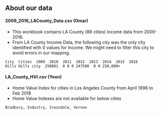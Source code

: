 ## About our data

#### 2009_2016_LACounty_Data.csv (Omar)
* This workbook contains LA County (88 cities) Income data from 2009-2016.
* From LA County Income Data, the following city was the only city identified with 0 values for Income. We might need to filter this city to avoid errors in our mapping.
```
City  Cities  2009  2010  2011  2012  2013  2014  2015  2016
Hills Hills city  250001  0 0 0 247500  0 0 250,000+
```

#### LA_County_HVI.csv (Yeon)
* Home Value Index for cities in Los Angeles County from April 1996 to Feb 2018
* Home Value Indexes are not available for below cities
```
Bradbury, Industry, Irwindale, Vernon
```
